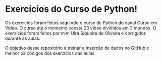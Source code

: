 # Exercícios do Curso de Python!
 Os exercícios foram feitos seguindo o curso de Python do canal Curso em Vídeo. O curso até o momento consta 23 vídeo divididos em 3 mundos. O exerxícios foram feitos por mim Uirá Siqueira de Oliveira e corrigidos durante as aulas.

 O objetivo desse repositório é treinar a inserção de dados no GitHub e melhor os códigos dos exercícios das aulas.

